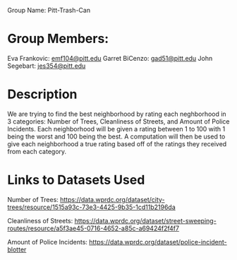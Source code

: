 Group Name: Pitt-Trash-Can

# Group Members: 
Eva Frankovic: emf104@pitt.edu
Garret BiCenzo: gad51@pitt.edu
John Segebart: jes354@pitt.edu

# Description
We are trying to find the best neighborhood by rating each neghborhood in 3 categories: Number of Trees, Cleanliness of Streets, and Amount of Police Incidents. Each neighborhood will be given a rating between 1 to 100 with 1 being the worst and 100 being the best. A computation will then be used to give each neighborhood a true rating based off of the ratings they received from each category.

# Links to Datasets Used
Number of Trees: https://data.wprdc.org/dataset/city-trees/resource/1515a93c-73e3-4425-9b35-1cd11b2196da

Cleanliness of Streets: https://data.wprdc.org/dataset/street-sweeping-routes/resource/a5f3ae45-0716-4652-a85c-a69424f2f4f7

Amount of Police Incidents: https://data.wprdc.org/dataset/police-incident-blotter

